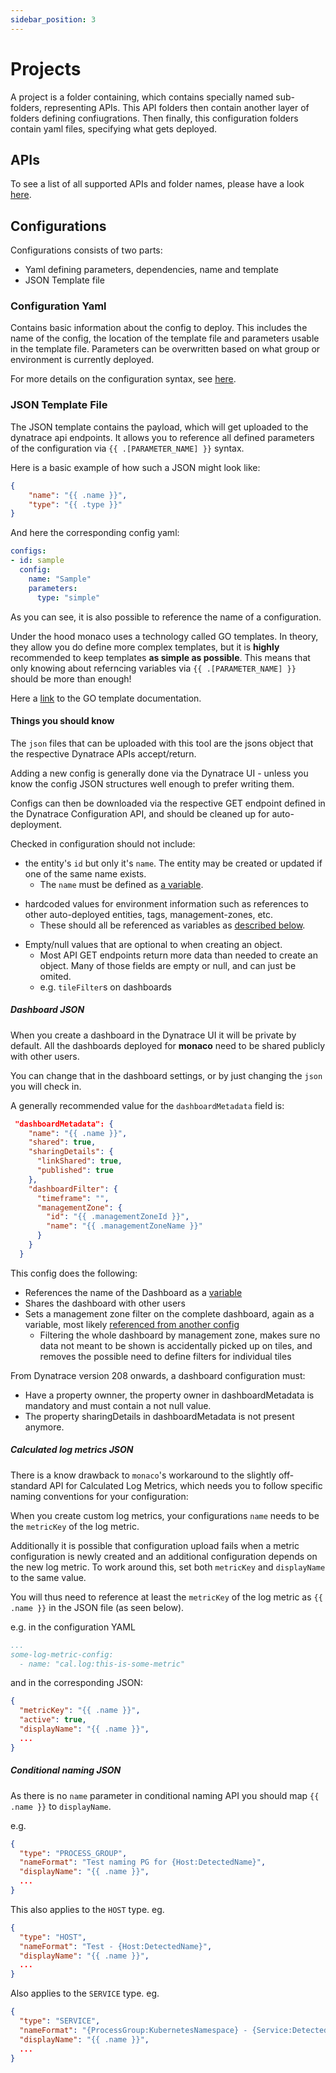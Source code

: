 ```yaml
---
sidebar_position: 3
---
```


# Projects

A project is a folder containing, which contains specially named
sub-folders, representing APIs. This API folders then contain another
layer of folders defining confiugrations. Then finally, this configuration
folders contain yaml files, specifying what gets deployed.

## APIs

To see a list of all supported APIs and folder names, please have a
look [here](./supported_configurations.md).

## Configurations

Configurations consists of two parts:

- Yaml defining parameters, dependencies, name and template
- JSON Template file

### Configuration Yaml

Contains basic information about the config to deploy. This includes
the name of the config, the location of the template file and parameters
usable in the template file. Parameters can be overwritten based on what
group or environment is currently deployed.

For more details on the configuration syntax, see [here](./yaml_configuration.md).

### JSON Template File

The JSON template contains the payload, which will get uploaded to the dynatrace
api endpoints. It allows you to reference all defined parameters of the configuration
via `{{ .[PARAMETER_NAME] }}` syntax.

Here is a basic example of how such a JSON might look like:
```json
{
    "name": "{{ .name }}",
    "type": "{{ .type }}"
}
```

And here the corresponding config yaml:

```yaml
configs:
- id: sample
  config:
    name: "Sample"
    parameters:
      type: "simple"
```

As you can see, it is also possible to reference the name of a configuration.

Under the hood monaco uses a technology called GO templates. In theory, they allow
you do define more complex templates, but it is **highly** recommended to keep templates
**as simple as possible**. This means that only knowing about referncing variables via
`{{ .[PARAMETER_NAME] }}` should be more than enough!

Here a [link](https://golang.org/pkg/text/template/) to the GO template documentation.

#### Things you should know

The `json` files that can be uploaded with this tool are the jsons object that the respective Dynatrace APIs accept/return.

Adding a new config is generally done via the Dynatrace UI - unless you know the config JSON structures well enough to prefer writing them.

Configs can then be downloaded via the respective GET endpoint defined in the Dynatrace Configuration API, and should be cleaned up for auto-deployment.

Checked in configuration should not include:

* the entity's `id` but only it's `name`. The entity may be created or updated if one of the same name exists.
  - The `name` must be defined as [a variable](#configuration-yaml-structure).
- hardcoded values for environment information such as references to other auto-deployed entities, tags, management-zones, etc.
  * These should all be referenced as variables as [described below](#referencing-other-configurations).
* Empty/null values that are optional to when creating an object.
  * Most API GET endpoints return more data than needed to create an object. Many of those fields are empty or null, and can just be omited.
  * e.g. `tileFilter`s on dashboards

##### Dashboard JSON

When you create a dashboard in the Dynatrace UI it will be private by default. All the dashboards deployed for **monaco** need to be shared publicly with other users.

You can change that in the dashboard settings, or by just changing the `json` you will check in.

A generally recommended value for the `dashboardMetadata` field is:

```json
 "dashboardMetadata": {
    "name": "{{ .name }}",
    "shared": true,
    "sharingDetails": {
      "linkShared": true,
      "published": true
    },
    "dashboardFilter": {
      "timeframe": "",
      "managementZone": {
        "id": "{{ .managementZoneId }}",
        "name": "{{ .managementZoneName }}"
      }
    }
  }
```

This config does the following:

- References the name of the Dashboard as a [variable](#configuration-yaml-structure)
- Shares the dashboard with other users
- Sets a management zone filter on the complete dashboard, again as a variable, most likely [referenced from another config](#referencing-other-configurations)
  - Filtering the whole dashboard by management zone, makes sure no data not meant to be shown is accidentally picked up on tiles, and removes the possible need to define filters for individual tiles

From Dynatrace version 208 onwards, a dashboard configuration must:

- Have a property ownner, the property owner in dashboardMetadata is mandatory and must contain a not null value.
- The property sharingDetails in dashboardMetadata is not present anymore.

##### Calculated log metrics JSON

There is a know drawback to `monaco`'s workaround to the slightly off-standard API for Calculated Log Metrics, which needs you to follow specific naming conventions for your configuration:

When you create custom log metrics, your configurations `name` needs to be the `metricKey` of the log metric.

Additionally it is possible that configuration upload fails when a metric configuration is newly created and an additional configuration depends on the new log metric. To work around this, set both `metricKey` and `displayName` to the same value.

You will thus need to reference at least the `metricKey` of the log metric as `{{ .name }}` in the JSON file (as seen below).

e.g. in the configuration YAML

```yaml
...
some-log-metric-config:
  - name: "cal.log:this-is-some-metric"
```

and in the corresponding JSON:
```json
{
  "metricKey": "{{ .name }}",
  "active": true,
  "displayName": "{{ .name }}",
  ...
}
```

##### Conditional naming JSON

As there is no `name` parameter in conditional naming API you should map `{{ .name }}` to `displayName`.

e.g.

```json
{
  "type": "PROCESS_GROUP",
  "nameFormat": "Test naming PG for {Host:DetectedName}",
  "displayName": "{{ .name }}",
  ...
}
```

This also applies to the `HOST` type. eg.

```json
{
  "type": "HOST",
  "nameFormat": "Test - {Host:DetectedName}",
  "displayName": "{{ .name }}",
  ...
}
```

Also applies to the `SERVICE` type. eg.

```json
{
  "type": "SERVICE",
  "nameFormat": "{ProcessGroup:KubernetesNamespace} - {Service:DetectedName}",
  "displayName": "{{ .name }}",
  ...
}
```
